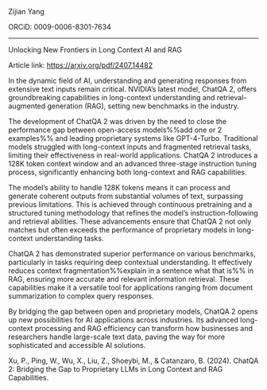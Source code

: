 Zijian Yang

ORCiD: 0009-0006-8301-7634

---

Unlocking New Frontiers in Long Context AI and RAG

Article link: https://arxiv.org/pdf/2407.14482

In the dynamic field of AI, understanding and generating responses from extensive text inputs remain critical. NVIDIA’s latest model, ChatQA 2, offers groundbreaking capabilities in long-context understanding and retrieval-augmented generation (RAG), setting new benchmarks in the industry.

The development of ChatQA 2 was driven by the need to close the performance gap between open-access models%%add one or 2 examples%% and leading proprietary systems like GPT-4-Turbo. Traditional models struggled with long-context inputs and fragmented retrieval tasks, limiting their effectiveness in real-world applications. ChatQA 2 introduces a 128K token context window and an advanced three-stage instruction tuning process, significantly enhancing both long-context and RAG capabilities.

The model’s ability to handle 128K tokens means it can process and generate coherent outputs from substantial volumes of text, surpassing previous limitations. This is achieved through continuous pretraining and a structured tuning methodology that refines the model’s instruction-following and retrieval abilities. These advancements ensure that ChatQA 2 not only matches but often exceeds the performance of proprietary models in long-context understanding tasks.

ChatQA 2 has demonstrated superior performance on various benchmarks, particularly in tasks requiring deep contextual understanding. It effectively reduces context fragmentation%%explain in a sentence what that is%% in RAG, ensuring more accurate and relevant information retrieval. These capabilities make it a versatile tool for applications ranging from document summarization to complex query responses.

By bridging the gap between open and proprietary models, ChatQA 2 opens up new possibilities for AI applications across industries. Its advanced long-context processing and RAG efficiency can transform how businesses and researchers handle large-scale text data, paving the way for more sophisticated and accessible AI solutions.

Xu, P., Ping, W., Wu, X., Liu, Z., Shoeybi, M., & Catanzaro, B. (2024). ChatQA 2: Bridging the Gap to Proprietary LLMs in Long Context and RAG Capabilities.